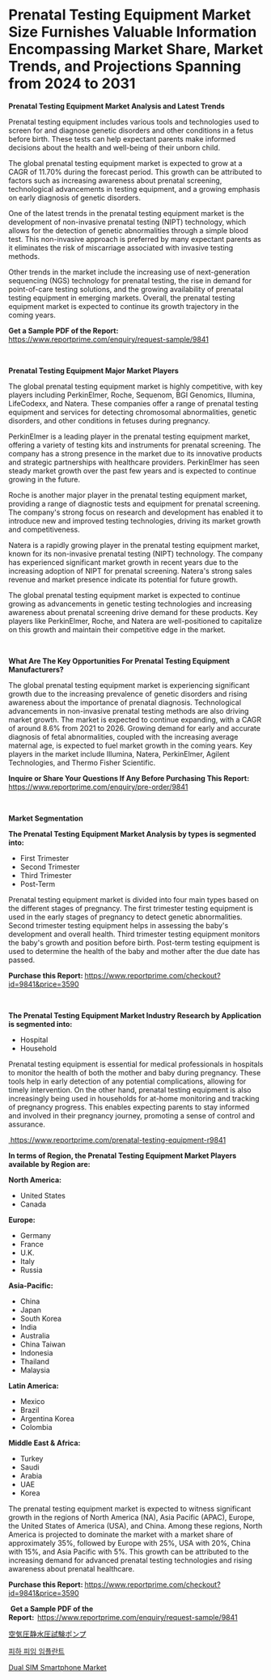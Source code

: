 <p><h1>Prenatal Testing Equipment Market Size Furnishes Valuable Information Encompassing Market Share, Market Trends, and Projections Spanning from 2024 to 2031</h1></p><p><strong>Prenatal Testing Equipment Market Analysis and Latest Trends</strong></p>
<p><p>Prenatal testing equipment includes various tools and technologies used to screen for and diagnose genetic disorders and other conditions in a fetus before birth. These tests can help expectant parents make informed decisions about the health and well-being of their unborn child.</p><p>The global prenatal testing equipment market is expected to grow at a CAGR of 11.70% during the forecast period. This growth can be attributed to factors such as increasing awareness about prenatal screening, technological advancements in testing equipment, and a growing emphasis on early diagnosis of genetic disorders.</p><p>One of the latest trends in the prenatal testing equipment market is the development of non-invasive prenatal testing (NIPT) technology, which allows for the detection of genetic abnormalities through a simple blood test. This non-invasive approach is preferred by many expectant parents as it eliminates the risk of miscarriage associated with invasive testing methods.</p><p>Other trends in the market include the increasing use of next-generation sequencing (NGS) technology for prenatal testing, the rise in demand for point-of-care testing solutions, and the growing availability of prenatal testing equipment in emerging markets. Overall, the prenatal testing equipment market is expected to continue its growth trajectory in the coming years.</p></p>
<p><strong>Get a Sample PDF of the Report:&nbsp;</strong> <a href="https://www.reportprime.com/enquiry/request-sample/9841">https://www.reportprime.com/enquiry/request-sample/9841</a></p>
<p>&nbsp;</p>
<p><strong>Prenatal Testing Equipment Major Market Players</strong></p>
<p><p>The global prenatal testing equipment market is highly competitive, with key players including PerkinElmer, Roche, Sequenom, BGI Genomics, Illumina, LifeCodexx, and Natera. These companies offer a range of prenatal testing equipment and services for detecting chromosomal abnormalities, genetic disorders, and other conditions in fetuses during pregnancy.</p><p>PerkinElmer is a leading player in the prenatal testing equipment market, offering a variety of testing kits and instruments for prenatal screening. The company has a strong presence in the market due to its innovative products and strategic partnerships with healthcare providers. PerkinElmer has seen steady market growth over the past few years and is expected to continue growing in the future.</p><p>Roche is another major player in the prenatal testing equipment market, providing a range of diagnostic tests and equipment for prenatal screening. The company's strong focus on research and development has enabled it to introduce new and improved testing technologies, driving its market growth and competitiveness.</p><p>Natera is a rapidly growing player in the prenatal testing equipment market, known for its non-invasive prenatal testing (NIPT) technology. The company has experienced significant market growth in recent years due to the increasing adoption of NIPT for prenatal screening. Natera's strong sales revenue and market presence indicate its potential for future growth.</p><p>The global prenatal testing equipment market is expected to continue growing as advancements in genetic testing technologies and increasing awareness about prenatal screening drive demand for these products. Key players like PerkinElmer, Roche, and Natera are well-positioned to capitalize on this growth and maintain their competitive edge in the market.</p></p>
<p>&nbsp;</p>
<p><strong>What Are The Key Opportunities For Prenatal Testing Equipment Manufacturers?</strong></p>
<p><p>The global prenatal testing equipment market is experiencing significant growth due to the increasing prevalence of genetic disorders and rising awareness about the importance of prenatal diagnosis. Technological advancements in non-invasive prenatal testing methods are also driving market growth. The market is expected to continue expanding, with a CAGR of around 8.6% from 2021 to 2026. Growing demand for early and accurate diagnosis of fetal abnormalities, coupled with the increasing average maternal age, is expected to fuel market growth in the coming years. Key players in the market include Illumina, Natera, PerkinElmer, Agilent Technologies, and Thermo Fisher Scientific.</p></p>
<p><strong>Inquire or Share Your Questions If Any Before Purchasing This Report:</strong> <a href="https://www.reportprime.com/enquiry/pre-order/9841">https://www.reportprime.com/enquiry/pre-order/9841</a></p>
<p>&nbsp;</p>
<p><strong>Market Segmentation</strong></p>
<p><strong>The Prenatal Testing Equipment Market Analysis by types is segmented into:</strong></p>
<p><ul><li>First Trimester</li><li>Second Trimester</li><li>Third Trimester</li><li>Post-Term</li></ul></p>
<p><p>Prenatal testing equipment market is divided into four main types based on the different stages of pregnancy. The first trimester testing equipment is used in the early stages of pregnancy to detect genetic abnormalities. Second trimester testing equipment helps in assessing the baby's development and overall health. Third trimester testing equipment monitors the baby's growth and position before birth. Post-term testing equipment is used to determine the health of the baby and mother after the due date has passed.</p></p>
<p><strong>Purchase this Report:&nbsp;</strong><a href="https://www.reportprime.com/checkout?id=9841&price=3590">https://www.reportprime.com/checkout?id=9841&price=3590</a></p>
<p>&nbsp;</p>
<p><strong>The Prenatal Testing Equipment Market Industry Research by Application is segmented into:</strong></p>
<p><ul><li>Hospital</li><li>Household</li></ul></p>
<p><p>Prenatal testing equipment is essential for medical professionals in hospitals to monitor the health of both the mother and baby during pregnancy. These tools help in early detection of any potential complications, allowing for timely intervention. On the other hand, prenatal testing equipment is also increasingly being used in households for at-home monitoring and tracking of pregnancy progress. This enables expecting parents to stay informed and involved in their pregnancy journey, promoting a sense of control and assurance.</p></p>
<p><a href="https://www.reportprime.com/prenatal-testing-equipment-r9841">&nbsp;https://www.reportprime.com/prenatal-testing-equipment-r9841</a></p>
<p><strong>In terms of Region, the Prenatal Testing Equipment Market Players available by Region are:</strong></p>
<p>
    <p> <strong> North America: </strong>
        <ul>
            <li>United States</li>
            <li>Canada</li>
        </ul>
        </p> 
    <p> <strong> Europe: </strong>
        <ul>
            <li>Germany</li>
            <li>France</li>
            <li>U.K.</li>
            <li>Italy</li>
            <li>Russia</li>
        </ul>
        </p> 
    <p> <strong> Asia-Pacific: </strong>
        <ul>
            <li>China</li>
            <li>Japan</li>
            <li>South Korea</li>
            <li>India</li>
            <li>Australia</li>
            <li>China Taiwan</li>
            <li>Indonesia</li>
            <li>Thailand</li>
            <li>Malaysia</li>
        </ul>
        </p> 
    <p> <strong> Latin America: </strong>
        <ul>
            <li>Mexico</li>
            <li>Brazil</li>
            <li>Argentina Korea</li>
            <li>Colombia</li>
        </ul>
        </p> 
    <p> <strong> Middle East & Africa: </strong>
        <ul>
            <li>Turkey</li>
            <li>Saudi</li>
            <li>Arabia</li>
            <li>UAE</li>
            <li>Korea</li>
        </ul>
    </p>
    </p>
<p><p>The prenatal testing equipment market is expected to witness significant growth in the regions of North America (NA), Asia Pacific (APAC), Europe, the United States of America (USA), and China. Among these regions, North America is projected to dominate the market with a market share of approximately 35%, followed by Europe with 25%, USA with 20%, China with 15%, and Asia Pacific with 5%. This growth can be attributed to the increasing demand for advanced prenatal testing technologies and rising awareness about prenatal healthcare.</p></p>
<p><strong>Purchase this Report: </strong><a href="https://www.reportprime.com/checkout?id=9841&price=3590">https://www.reportprime.com/checkout?id=9841&price=3590</a></p>
<p>&nbsp;<strong>Get a Sample PDF of the Report:&nbsp;&nbsp;</strong><a href="https://www.reportprime.com/enquiry/request-sample/9841">https://www.reportprime.com/enquiry/request-sample/9841</a></p>
<p><strong></strong></p>
<p><p><a href="https://medium.com/@queenlitle19361/2024%E5%B9%B4%E3%81%8B%E3%82%892031%E5%B9%B4%E3%81%BE%E3%81%A7%E3%81%AE%E6%9C%9F%E9%96%93%E3%81%AE%E5%9C%A7%E7%B8%AE%E7%A9%BA%E6%B0%97%E5%BC%8F%E6%B0%B4%E5%9C%A7%E8%A9%A6%E9%A8%93%E3%83%9D%E3%83%B3%E3%83%97%E5%B8%82%E5%A0%B4%E5%88%86%E6%9E%90%E3%81%A8%E3%82%B5%E3%82%A4%E3%82%BA%E4%BA%88%E6%B8%AC-5efb6ea7e952">空気圧静水圧試験ポンプ</a></p><p><a href="https://medium.com/@jonatanjast1928/%ED%94%BC%ED%95%98%ED%94%BC%EC%9E%84-%EC%95%BD%EB%AC%BC-%EC%82%BD%EC%9E%85%EC%A0%9C-%EC%8B%9C%EC%9E%A5%EC%9D%80-%EC%8B%9C%EC%9E%A5-%EC%A0%90%EC%9C%A0%EC%9C%A8-%EC%8B%9C%EC%9E%A5-%EB%8F%99%ED%96%A5-%EB%B0%8F-%EC%8B%9C%EC%9E%A5-%EC%84%B1%EC%9E%A5%EC%97%90-%EB%8C%80%ED%95%9C-%EC%A0%95%EB%B3%B4%EB%A5%BC-%EC%A0%9C%EA%B3%B5%ED%95%A9%EB%8B%88%EB%8B%A4-0c16c9ef13c9">피하 피임 임플란트</a></p><p><a href="https://cautious-neon-760.notion.site/Dual-SIM-Smartphone-Market-Trends-and-Market-Analysis-forecasted-for-period-2024-2031-765d46b51dec441380bee6e11db438d1">Dual SIM Smartphone Market</a></p></p>